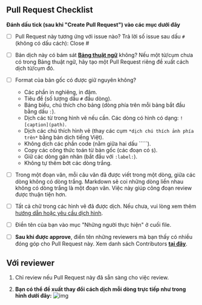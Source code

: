 ## Pull Request Checklist

**Đánh dấu tick (sau khi "Create Pull Request") vào các mục dưới đây**

* [ ] Pull Request này tương ứng với issue nào? Trả lời số issue sau dấu `#` (không có dấu cách): Close #

* [ ] Bản dịch này có bám sát **[Bảng thuật ngữ](https://github.com/aivivn/d2l-vn/blob/master/glossary.md)** không? Nếu một từ/cụm chưa có trong Bảng thuật ngữ, hãy tạo một Pull Request riêng đề xuất cách dịch từ/cụm đó.

* [ ] Format của bản gốc có được giữ nguyên không?
    * Các phần in nghiêng, in đậm.
    * Tiêu đề (số lượng dấu `#` đầu dòng).
    * Bảng biểu, chú thích cho bảng (dòng phía trên mỗi bảng bắt đầu bằng dấu `:`).
    * Dịch các từ trong hình vẽ nếu cần. Các dòng có hình có dạng: `![caption](path)`.
    * Dịch các chú thích hình vẽ (thay các cụm `*dịch chú thích ảnh phía trên*` bằng bản dịch tiếng Việt).
    * Không dịch các phần code (nằm giữa hai dấu `````).
    * Copy các công thức toán từ bản gốc (các đoạn có `$`).
    * Giữ các dòng gán nhãn (bắt đầu với `:label:`).
    * Không tự thêm bớt các dòng trắng.
     
* [ ] Trong một đoạn văn, mỗi câu văn đã được viết trong một dòng, giữa các dòng không có dòng trắng. Markdown sẽ coi những dòng liền nhau không có dòng trắng là một đoạn văn. Việc này giúp công đoạn review được thuận tiện hơn.

* [ ] Tất cả chữ trong các hình vẽ đã được dịch. Nếu chưa, vui lòng xem thêm [hướng dẫn hoặc yêu cầu dịch hình](../img/README.md).

* [ ] Điền tên của bạn vào mục "Những người thực hiện" ở cuối file.

* [ ] **Sau khi được approve**, điền tên những reviewers mà bạn thấy có nhiều đóng góp cho Pull Request này. Xem danh sách Contributors **[tại đây](../docs/contributors_info.md)**.

## Với reviewer

1. Chỉ review nếu Pull Request này đã sẵn sàng cho việc review.

2. **Bạn có thể đề xuất thay đổi cách dịch mỗi dòng trực tiếp như trong hình dưới đây:**
![img](https://user-images.githubusercontent.com/19977/58752991-f39d0880-846c-11e9-8c03-c7aded86ee9b.png)
